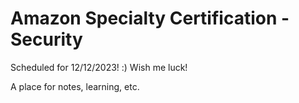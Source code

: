 
# Amazon Specialty Certification - Security

Scheduled for 12/12/2023! :) Wish me luck! 

A place for notes, learning, etc. 
